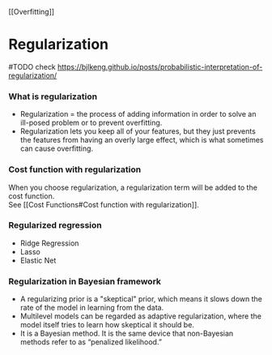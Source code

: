 [[Overfitting]]

# Regularization
#TODO check https://bjlkeng.github.io/posts/probabilistic-interpretation-of-regularization/

### What is regularization
- Regularization = the process of adding information in order to solve an ill-posed problem or to prevent overfitting.
- Regularization lets you keep all of your features, but they just prevents the features from having an overly large effect, which is what sometimes can cause overfitting.

### Cost function with regularization
When you choose regularization, a regularization term will be added to the cost function.  
See [[Cost Functions#Cost function with regularization]].

### Regularized regression
- Ridge Regression
- Lasso
- Elastic Net

### Regularization in Bayesian framework
- A regularizing prior is a "skeptical" prior, which means it slows down the rate of the model in learning from the data.
- Multilevel models can be regarded as adaptive regularization, where the model itself tries to learn how skeptical it should be.
- It is a Bayesian method. It is the same device that non-Bayesian methods refer to as “penalized likelihood.”